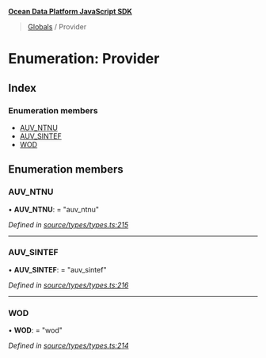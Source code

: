 **[Ocean Data Platform JavaScript SDK](../README.md)**

> [Globals](../README.md) / Provider

# Enumeration: Provider

## Index

### Enumeration members

* [AUV\_NTNU](provider.md#auv_ntnu)
* [AUV\_SINTEF](provider.md#auv_sintef)
* [WOD](provider.md#wod)

## Enumeration members

### AUV\_NTNU

•  **AUV\_NTNU**:  = "auv\_ntnu"

*Defined in [source/types/types.ts:215](https://github.com/C4IROcean/ODP-sdk-js/blob/0525c32/source/types/types.ts#L215)*

___

### AUV\_SINTEF

•  **AUV\_SINTEF**:  = "auv\_sintef"

*Defined in [source/types/types.ts:216](https://github.com/C4IROcean/ODP-sdk-js/blob/0525c32/source/types/types.ts#L216)*

___

### WOD

•  **WOD**:  = "wod"

*Defined in [source/types/types.ts:214](https://github.com/C4IROcean/ODP-sdk-js/blob/0525c32/source/types/types.ts#L214)*
